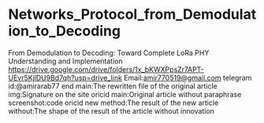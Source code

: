 # Networks_Protocol_from_Demodulation_to_Decoding
From Demodulation to Decoding: Toward Complete LoRa PHY Understanding and Implementation
https://drive.google.com/drive/folders/1x_bKWXPpsZr7APT-UEvr5KjlDU9Bd7qh?usp=drive_link
Email:amir770519@gmail.com
telegram id:@amirarab77
end main:The rewritten file of the original article
img:Signature on the site oricid
main:Original article without paraphrase
screenshot:code oricid
new method:The result of the new article
without:The shape of the result of the article without innovation
